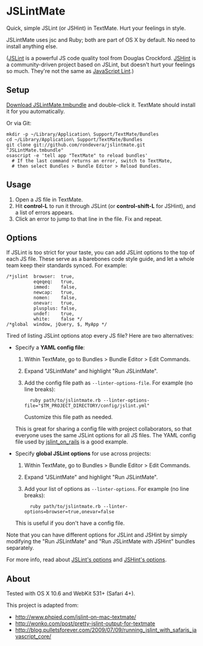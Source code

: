JSLintMate
==========

Quick, simple JSLint (or JSHint) in TextMate. Hurt your feelings in style.

JSLintMate uses jsc and Ruby; both are part of OS X by default. No need to
install anything else.

([JSLint][jslint] is a powerful JS code quality tool from Douglas Crockford.
[JSHint][jshint] is a community-driven project based on JSLint, but doesn't
hurt your feelings so much. They're not the same as
[JavaScript Lint][javascriptlint].)

[jslint]:         http://jslint.com
[jshint]:         http://jshint.com
[javascriptlint]: http://www.javascriptlint.com/


Setup
-----

[Download JSLintMate.tmbundle][download] and double-click it.
TextMate should install it for you automatically.

Or via Git:

    mkdir -p ~/Library/Application\ Support/TextMate/Bundles
    cd ~/Library/Application\ Support/TextMate/Bundles
    git clone git://github.com/rondevera/jslintmate.git "JSLintMate.tmbundle"
    osascript -e 'tell app "TextMate" to reload bundles'
      # If the last command returns an error, switch to TextMate,
      # then select Bundles > Bundle Editor > Reload Bundles.

[download]: https://github.com/rondevera/jslintmate/archives/master


Usage
-----

1.  Open a JS file in TextMate.
2.  Hit **control-L** to run it through JSLint (or **control-shift-L** for
    JSHint), and a list of errors appears.
3.  Click an error to jump to that line in the file. Fix and repeat.


Options
-------

If JSLint is too strict for your taste, you can add JSLint options to the top
of each JS file. These serve as a barebones code style guide, and let a whole
team keep their standards synced. For example:

    /*jslint  browser:  true,
              eqeqeq:   true,
              immed:    false,
              newcap:   true,
              nomen:    false,
              onevar:   true,
              plusplus: false,
              undef:    true,
              white:    false */
    /*global  window, jQuery, $, MyApp */

Tired of listing JSLint options atop every JS file? Here are two alternatives:

* Specify a **YAML config file**:

  1.  Within TextMate, go to Bundles > Bundle Editor > Edit Commands.
  2.  Expand "JSLintMate" and highlight "Run JSLintMate".
  3.  Add the config file path as `--linter-options-file`. For example (no
      line breaks):

            ruby path/to/jslintmate.rb --linter-options-file="$TM_PROJECT_DIRECTORY/config/jslint.yml"

      Customize this file path as needed.

  This is great for sharing a config file with project collaborators, so that
  everyone uses the same JSLint options for all JS files. The YAML config file
  used by [jslint\_on\_rails][jslint_on_rails] is a good example.

* Specify **global JSLint options** for use across projects:

  1.  Within TextMate, go to Bundles > Bundle Editor > Edit Commands.
  2.  Expand "JSLintMate" and highlight "Run JSLintMate".
  3.  Add your list of options as `--linter-options`. For example (no line
      breaks):

            ruby path/to/jslintmate.rb --linter-options=browser=true,onevar=false

  This is useful if you don't have a config file.

Note that you can have different options for JSLint and JSHint by simply
modifying the "Run JSLintMate" and "Run JSLintMate with JSHint" bundles
separately.

For more info, read about [JSLint's options][jslint-options] and
[JSHint's options][jshint-options].

[jslint_on_rails]:  https://github.com/psionides/jslint_on_rails
[jslint-options]:   http://jslint.com/lint.html#options
[jshint-options]:   http://jshint.com/#docs


About
-----

Tested with OS X 10.6 and WebKit 531+ (Safari 4+).

This project is adapted from:

- <http://www.phpied.com/jslint-on-mac-textmate/>
- <http://wonko.com/post/pretty-jslint-output-for-textmate>
- <http://blog.pulletsforever.com/2009/07/09/running_jslint_with_safaris_javascript_core/>
